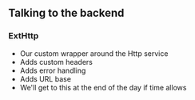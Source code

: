 ## Talking to the backend

### ExtHttp
* Our custom wrapper around the Http service
* Adds custom headers
* Adds error handling
* Adds URL base
* We'll get to this at the end of the day if time allows
